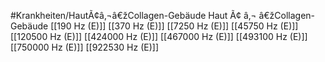 #Krankheiten/HautÃ¢â‚¬â€žCollagen-Gebäude
Haut Ã¢ â‚¬ â€žCollagen-Gebäude
[[190 Hz (E)]]
[[370 Hz (E)]]
[[7250 Hz (E)]]
[[45750 Hz (E)]]
[[120500 Hz (E)]]
[[424000 Hz (E)]]
[[467000 Hz (E)]]
[[493100 Hz (E)]]
[[750000 Hz (E)]]
[[922530 Hz (E)]]